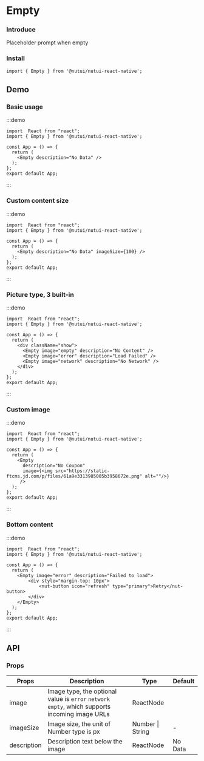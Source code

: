# Empty

### Introduce

Placeholder prompt when empty

### Install

```tsx
import { Empty } from '@nutui/nutui-react-native';
```

## Demo

### Basic usage

:::demo

```tsx
import  React from "react";
import { Empty } from '@nutui/nutui-react-native';

const App = () => {
  return (
    <Empty description="No Data" />
  );
};
export default App;
```

:::

### Custom content size

:::demo

```tsx
import  React from "react";
import { Empty } from '@nutui/nutui-react-native';

const App = () => {
  return (
    <Empty description="No Data" imageSize={100} />
  );
};
export default App;
```

:::

### Picture type, 3 built-in

:::demo

```tsx
import  React from "react";
import { Empty } from '@nutui/nutui-react-native';

const App = () => {
  return (
    <div className="show">
      <Empty image="empty" description="No Content" />
      <Empty image="error" description="Load Failed" />
      <Empty image="network" description="No Network" />
    </div>
  );
};
export default App;
```

:::

### Custom image

:::demo

```tsx
import  React from "react";
import { Empty } from '@nutui/nutui-react-native';

const App = () => {
  return (
    <Empty
      description="No Coupon"
      image={<img src="https://static-ftcms.jd.com/p/files/61a9e3313985005b3958672e.png" alt=""/>}
     />
  );
};
export default App;
```

:::

### Bottom content

:::demo

```tsx
import  React from "react";
import { Empty } from '@nutui/nutui-react-native';

const App = () => {
  return (
    <Empty image="error" description="Failed to load">
        <div style="margin-top: 10px">
            <nut-button icon="refresh" type="primary">Retry</nut-button>
        </div>
    </Empty>
  );
};
export default App;
```

:::

## API

### Props

| Props       | Description                                                                                     | Type             | Default |
| ----------- | ----------------------------------------------------------------------------------------------- | ---------------- | ------- |
| image       | Image type, the optional value is `error` `network` `empty`, which supports incoming image URLs | ReactNode        |
| imageSize   | Image size, the unit of Number type is px                                                       | Number \| String | -       |
| description | Description text below the image                                                                | ReactNode        | No Data |
